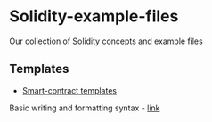 # Solidity-example-files
Our collection of Solidity concepts and example files


## Templates
* [Smart-contract templates](https://github.com/Viken-Blockchain-Solutions/Solidity-example-files/tree/main/Templates/Smart-contract-template)



 Basic writing and formatting syntax - [link](https://docs.github.com/en/github/writing-on-github/getting-started-with-writing-and-formatting-on-github/basic-writing-and-formatting-syntax)
